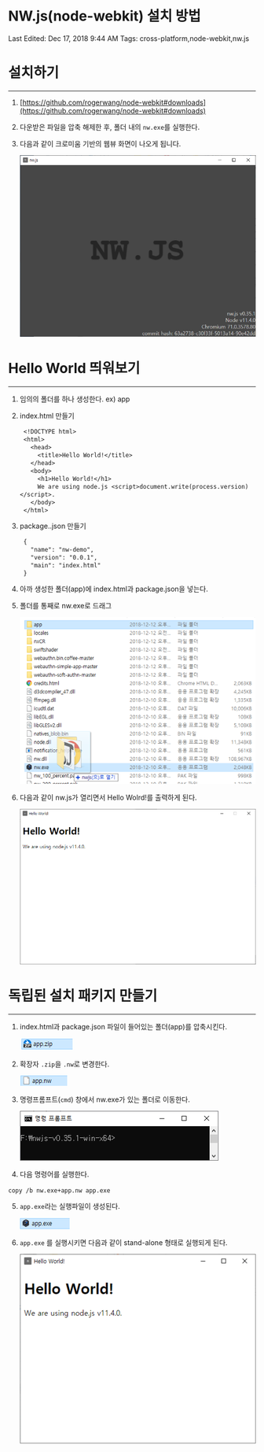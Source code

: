 # NW.js(node-webkit) 설치 방법

Last Edited: Dec 17, 2018 9:44 AM
Tags: cross-platform,node-webkit,nw.js

# 설치하기

---

1. [https://github.com/rogerwang/node-webkit#downloads](https://github.com/rogerwang/node-webkit#downloads)
2. 다운받은 파일을 압축 해제한 후, 폴더 내의 `nw.exe`를 실행한다.
3. 다음과 같이 크로미움 기반의 웹뷰 화면이 나오게 됩니다. 

    ![](/files/Untitled-f2278f80-5419-41fe-a287-23205c5074ea.png)

# Hello World 띄워보기

---

1. 임의의 폴더를 하나 생성한다. ex) app
2. index.html 만들기

        <!DOCTYPE html>
        <html>
          <head>
            <title>Hello World!</title>
          </head>
          <body>
            <h1>Hello World!</h1>
            We are using node.js <script>document.write(process.version)</script>.
          </body>
        </html>

3. package..json 만들기

        {
          "name": "nw-demo",
          "version": "0.0.1",
          "main": "index.html"
        }

4. 아까 생성한 폴더(app)에 index.html과 package.json을 넣는다.
5. 폴더를 통째로 nw.exe로 드래그

    ![](/files/Untitled-8751c279-c1d0-4e72-82f8-9cc2e7d2db17.png)

6. 다음과 같이 nw.js가 열리면서 Hello Wolrd!를 출력하게 된다.

    ![](/files/Untitled-f7d51f00-c1b6-43b3-be99-7cd23bc2fb56.png)

# 독립된 설치 패키지 만들기

---

1. index.html과 package.json 파일이 들어있는 폴더(app)를 압축시킨다.

    ![](/files/Untitled-84573717-89ca-4e7d-84f0-14accb5c3dcb.png)

2. 확장자 `.zip`을 `.nw`로 변경한다.

    ![](/files/Untitled-b3828d03-2b36-4310-89ff-a10f18aff5a5.png)

3. 명령프롬프트(`cmd`) 창에서 nw.exe가 있는 폴더로 이동한다.

    ![](/files/Untitled-64bccbbe-589b-4722-b64d-79ab920213f9.png)

4. 다음 명령어를 실행한다.

`copy /b nw.exe+app.nw app.exe`

5. `app.exe`라는 실행파일이 생성된다. 

    ![](/files/Untitled-1a258f4f-d0e1-4ddf-9909-493f1c021d1c.png)

6. `app.exe` 를 실행시키면 다음과 같이 stand-alone 형태로 실행되게 된다. 

    ![](/files/Untitled-ad174626-7f80-4067-8ccd-04fdbbe95d0b.png)